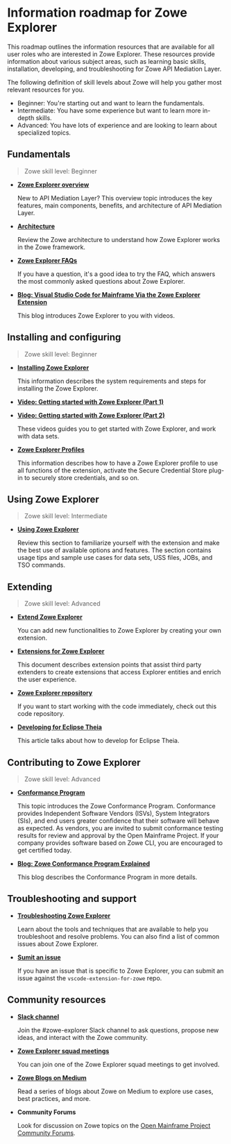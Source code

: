 # Information roadmap for Zowe Explorer

This roadmap outlines the information resources that are available for all user roles who are interested in Zowe Explorer. These resources provide information about various subject areas, such as learning basic skills, installation, developing, and troubleshooting for Zowe API Mediation Layer.

The following definition of skill levels about Zowe will help you gather most relevant resources for you. 

* Beginner: You're starting out and want to learn the fundamentals.
* Intermediate: You have some experience but want to learn more in-depth skills. 
* Advanced: You have lots of experience and are looking to learn about specialized topics.

## Fundamentals

> Zowe skill level: Beginner

- [**Zowe Explorer overview**](overview.md#api-mediation-layer)

   New to API Mediation Layer? This overview topic introduces the key features, main components, benefits, and architecture of API Mediation Layer.

- [**Architecture**](zowe-architecture.md#zowe-architecture)

   Review the Zowe architecture to understand how Zowe Explorer works in the Zowe framework.

- [**Zowe Explorer FAQs**](freqaskques.md#zowe-explorer-faq)
   
   If you have a question, it's a good idea to try the FAQ, which answers the most commonly asked questions about Zowe Explorer.

- [**Blog: Visual Studio Code for Mainframe Via the Zowe Explorer Extension**](https://medium.com/zowe/visual-studio-code-for-mainframe-via-the-zowe-explorer-extension-b679054ffaf7)

   This blog introduces Zowe Explorer to you with videos. 

## Installing and configuring

> Zowe skill level: Beginner

- [**Installing Zowe Explorer**](../user-guide/ze-install.md#installing-zowe-explorer)

   This information describes the system requirements and steps for installing the Zowe Explorer.

- [**Video: Getting started with Zowe Explorer (Part 1)**](https://youtu.be/G_WCsFZIWt4)
- [**Video: Getting started with Zowe Explorer (Part 2)**](https://youtu.be/X4oSHrI4oN4)

   These videos guides you to get started with Zowe Explorer, and work with data sets.

- [**Zowe Explorer Profiles**](../user-guide/ze-profiles.md)

   This information describes how to have a Zowe Explorer profile to use all functions of the extension, activate the Secure Credential Store plug-in to securely store credentials, and so on.

## Using Zowe Explorer

> Zowe skill level: Intermediate

- [**Using Zowe Explorer**](../user-guide/ze-usage.md)

   Review this section to familiarize yourself with the extension and make the best use of available options and features. The section contains usage tips and sample use cases for data sets, USS files, JOBs, and TSO commands.

## Extending 

> Zowe skill level: Advanced

- [**Extend Zowe Explorer**](../user-guide/ze-extensions.md) 

   You can add new functionalities to Zowe Explorer by creating your own extension. 
   
- [**Extensions for Zowe Explorer**](https://github.com/zowe/vscode-extension-for-zowe/blob/master/docs/README-Extending.md)

   This document describes extension points that assist third party extenders to create extensions that access Explorer entities and enrich the user experience. 

- [**Zowe Explorer repository**](https://github.com/zowe/vscode-extension-for-zowe)

   If you want to start working with the code immediately, check out this code repository. 

- [**Developing for Eclipse Theia**](https://github.com/zowe/vscode-extension-for-zowe/blob/master/docs/README-Theia.md)

   This article talks about how to develop for Eclipse Theia.


## Contributing to Zowe Explorer

> Zowe skill level: Advanced

- [**Conformance Program**](../extend/zowe-conformance-program.md)
   
  This topic introduces the Zowe Conformance Program. Conformance provides Independent Software Vendors (ISVs), System Integrators (SIs), and end users greater confidence that their software will behave as expected. As vendors, you are invited to submit conformance testing results for review and approval by the Open Mainframe Project. If your company provides software based on Zowe CLI, you are encouraged to get certified today.

- [**Blog: Zowe Conformance Program Explained**](https://medium.com/zowe/zowe-conformance-program-7f1574ade8ea)

   This blog describes the Conformance Program in more details.

## Troubleshooting and support

- [**Troubleshooting Zowe Explorer**](../troubleshoot/ze/troubleshoot-ze.md)

   Learn about the tools and techniques that are available to help you troubleshoot and resolve problems. You can also find a list of common issues about Zowe Explorer. 

- [**Sumit an issue**](https://github.com/zowe/vscode-extension-for-zowe/issues)

   If you have an issue that is specific to Zowe Explorer, you can submit an issue against the `vscode-extension-for-zowe` repo.

## Community resources 

- [**Slack channel**](https://openmainframeproject.slack.com/)
   
   Join the #zowe-explorer Slack channel to ask questions, propose new ideas, and interact with the Zowe community. 

- [**Zowe Explorer squad meetings**](https://lists.openmainframeproject.org/g/zowe-dev/calendar)

   You can join one of the Zowe Explorer squad meetings to get involved.

- [**Zowe Blogs on Medium**](https://medium.com/zowe) 

   Read a series of blogs about Zowe on Medium to explore use cases, best practices, and more. 

- **Community Forums**

   Look for discussion on Zowe topics on the [Open Mainframe Project Community Forums](https://community.openmainframeproject.org/c/zowe).






